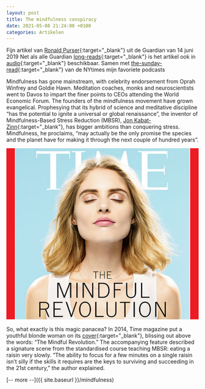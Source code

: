 ```yaml
---
layout: post
title: The mindfulness conspiracy
date: 2021-05-08 21:24:00 +0100
categories: Artikelen
---
```


 Fijn artikel van [Ronald Purser](https://www.theguardian.com/profile/ronald-purser){:target="_blank"} uit de Guardian van 14 juni 2019 Net als alle Guardian [long-reads](https://www.theguardian.com/news/series/the-long-read){:target="_blank"} is het artikel ook in [audio](https://www.theguardian.com/news/series/the-audio-long-read){:target="_blank"} beschikbaar. Samen met [the-sunday-read](https://www.nytimes.com/spotlight/the-sunday-read){:target="_blank"} van de NYtimes mijn favoriete podcasts

Mindfulness has gone mainstream, with celebrity endorsement from Oprah Winfrey and Goldie Hawn. Meditation coaches, monks and neuroscientists went to Davos to impart the finer points to CEOs attending the World Economic Forum. The founders of the mindfulness movement have grown evangelical. Prophesying that its hybrid of science and meditative discipline “has the potential to ignite a universal or global renaissance”, the inventor of Mindfulness-Based Stress Reduction (MBSR), [Jon Kabat-Zinn](https://www.theguardian.com/lifeandstyle/2017/oct/22/mindfulness-jon-kabat-zinn-depression-trump-grenfell){:target="_blank"}, has bigger ambitions than conquering stress. Mindfulness, he proclaims, “may actually be the only promise the species and the planet have for making it through the next couple of hundred years”.

![mindfulness](../assets/mindful.png)

So, what exactly is this magic panacea? In 2014, Time magazine put a youthful blonde woman on its [cover](http://content.time.com/time/covers/0,16641,20140203,00.html){:target="_blank"}, blissing out above the words: “The Mindful Revolution.” The accompanying feature described a signature scene from the standardised course teaching MBSR: eating a raisin very slowly. “The ability to focus for a few minutes on a single raisin isn’t silly if the skills it requires are the keys to surviving and succeeding in the 21st century,” the author explained.

[-- more --]({{ site.baseurl }}/mindfulness)

